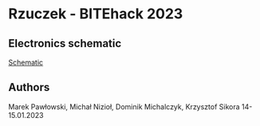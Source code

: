 # Rzuczek - BITEhack 2023


## Electronics schematic
[Schematic](kicad/schematic-image-1.png)

## Authors
Marek Pawłowski, Michał Nizioł, Dominik Michalczyk, Krzysztof Sikora
14-15.01.2023
